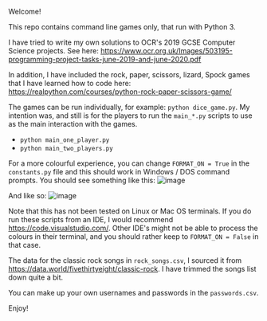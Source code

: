 Welcome!

This repo contains command line games only, that run with Python 3.

I have tried to write my own solutions to OCR's 2019 GCSE Computer Science projects.
See here: https://www.ocr.org.uk/Images/503195-programming-project-tasks-june-2019-and-june-2020.pdf

In addition, I have included the rock, paper, scissors, lizard, Spock games that I have learned how to code here: https://realpython.com/courses/python-rock-paper-scissors-game/

The games can be run individually, for example: `python dice_game.py`. My intention was, and still is for the players to run the `main_*.py` scripts to use as the main interaction with the games. 
* `python main_one_player.py`
* `python main_two_players.py`

For a more colourful experience, you can change `FORMAT_ON = True` in the `constants.py` file and this should work in Windows / DOS command prompts. You should see something like this:
![image](https://github.com/the1howie/Python-Projects/assets/32492300/972c1ea6-6072-4603-8942-10f4fc9fae9e)

And like so:
![image](https://github.com/the1howie/Python-Projects/assets/32492300/b86bc73a-5751-4f18-9e8c-b8aa6b4e2876)

Note that this has not been tested on Linux or Mac OS terminals. If you do run these scripts from an IDE, I would recommend https://code.visualstudio.com/. Other IDE's might not be able to process the colours in their terminal, and you should rather keep to `FORMAT_ON = False` in that case.

The data for the classic rock songs in `rock_songs.csv`, I sourced it from https://data.world/fivethirtyeight/classic-rock. I have trimmed the songs list down quite a bit.

You can make up your own usernames and passwords in the `passwords.csv`.

Enjoy!
